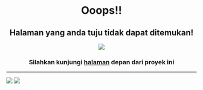 # <div align="center">Ooops!!</div>
## <div align="center">Halaman yang anda tuju tidak dapat ditemukan!</div>

<p align="center">
<img src="https://user-images.githubusercontent.com/15860158/110195848-cb78df80-7e72-11eb-920c-7f04c2f31979.png">
</p>

### <div align="center">Silahkan kunjungi [halaman](https://ryuffhant.github.io/candycbt) depan dari proyek ini</div>

---
<p align="center>
<img src="https://img.shields.io/badge/Windows%2010%20for%20Workstation-blue?logo=windows">
<img src="https://img.shields.io/badge/Powered-Laragon-blue?logo=webpack">
<img src="https://img.shields.io/badge/Hosted-Github-gree?logo=github">
</p>
